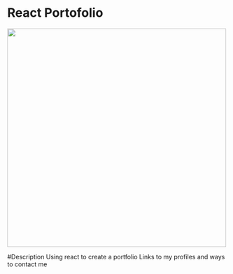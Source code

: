 # React Portofolio

<img src="./src/img/screenshot.jpg" width="500" height="500"> 

#Description
Using react to create a portfolio
Links to my profiles and ways to contact me


